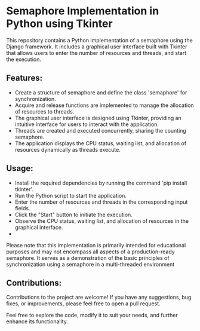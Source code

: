 # Semaphore Implementation in Python using Tkinter

This repository contains a Python implementation of a semaphore using the Django framework. It includes a graphical user interface built with Tkinter that allows users to enter the number of resources and threads, and start the execution.

## Features:

- Create a structure of semaphore and define the class 'semaphore' for synchronization.
- Acquire and release functions are implemented to manage the allocation of resources to threads.
- The graphical user interface is designed using Tkinter, providing an intuitive interface for users to interact with the application.
- Threads are created and executed concurrently, sharing the counting semaphore.
- The application displays the CPU status, waiting list, and allocation of resources dynamically as threads execute.
## Usage:

- Install the required dependencies by running the command 'pip install tkinter'.
- Run the Python script to start the application.
- Enter the number of resources and threads in the corresponding input fields.
- Click the "Start" button to initiate the execution.
- Observe the CPU status, waiting list, and allocation of resources in the graphical interface.
- 

Please note that this implementation is primarily intended for educational purposes and may not encompass all aspects of a production-ready semaphore. It serves as a demonstration of the basic principles of synchronization using a semaphore in a multi-threaded environment
## Contributions:

Contributions to the project are welcome! If you have any suggestions, bug fixes, or improvements, please feel free to open a pull request.

Feel free to explore the code, modify it to suit your needs, and further enhance its functionality.
